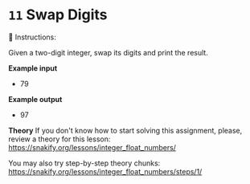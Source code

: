# `11` Swap Digits

📝 Instructions:

Given a two-digit integer, swap its digits and print the result.


**Example input**
* 79

**Example output**
* 97

**Theory**
If you don't know how to start solving this assignment, please, review a theory for this lesson:
https://snakify.org/lessons/integer_float_numbers/

You may also try step-by-step theory chunks:
https://snakify.org/lessons/integer_float_numbers/steps/1/